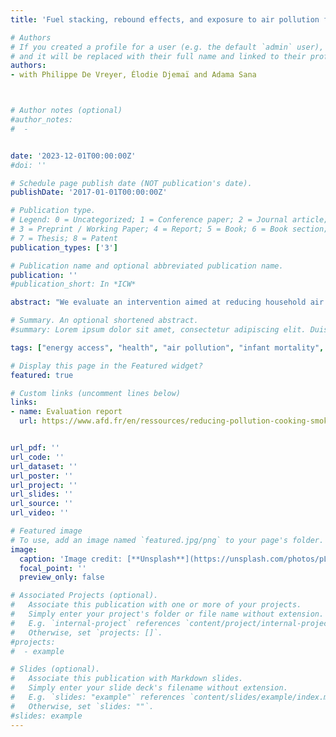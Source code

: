 ```yaml
---
title: 'Fuel stacking, rebound effects, and exposure to air pollution following the adoption of cleaner cooking technologies'

# Authors
# If you created a profile for a user (e.g. the default `admin` user), write the username (folder name) here
# and it will be replaced with their full name and linked to their profile.
authors:
- with Philippe De Vreyer, Élodie Djemaï and Adama Sana



# Author notes (optional)
#author_notes:
#  - 


date: '2023-12-01T00:00:00Z'
#doi: ''

# Schedule page publish date (NOT publication's date).
publishDate: '2017-01-01T00:00:00Z'

# Publication type.
# Legend: 0 = Uncategorized; 1 = Conference paper; 2 = Journal article;
# 3 = Preprint / Working Paper; 4 = Report; 5 = Book; 6 = Book section;
# 7 = Thesis; 8 = Patent
publication_types: ['3']

# Publication name and optional abbreviated publication name.
publication: ''
#publication_short: In *ICW*

abstract: "We evaluate an intervention aimed at reducing household air pollution in Burkina Faso by encouraging households to switch from wood or charcoal to liquefied petroleum gas (LPG) as their main cooking fuel. We randomize 805 urban households to a subsidy treatment, a credit treatment and a control group. Treated households receive an offer to purchase a gas stove from a local retailer either at a discounted price or at the market price with the option to pay in three installments. We estimate the effects of these capital costs subsidies and consumption loans on the adoption and intensity of use of LPG over a six-month period following treatment. Subsidies and access to credit increase the take-up of gas stoves by 54 and 28 percentage points respectively, suggesting both credit constraints and high price elasticity of demand. We find evidence of either selection or sunk-cost effects: higher usage rates in the credit group nearly offset the difference in take-up with the subsidy group. 6 months after the start of the interventions, 30% of the LPG stoves are in use on a given day but LPG use does not result in a decrease in the consumption of wood, the main baseline fuel. We also find no effect on cooks’ exposure to fine particulate matter."

# Summary. An optional shortened abstract.
#summary: Lorem ipsum dolor sit amet, consectetur adipiscing elit. Duis posuere tellus ac convallis placerat. Proin tincidunt magna sed ex sollicitudin condimentum.

tags: ["energy access", "health", "air pollution", "infant mortality", "cooking", "LPG", "Peru"]

# Display this page in the Featured widget?
featured: true

# Custom links (uncomment lines below)
links:
- name: Evaluation report
  url: https://www.afd.fr/en/ressources/reducing-pollution-cooking-smoke-key-lessons-redgas-randomized-study-burkina-faso


url_pdf: ''
url_code: ''
url_dataset: ''
url_poster: ''
url_project: ''
url_slides: ''
url_source: ''
url_video: ''

# Featured image
# To use, add an image named `featured.jpg/png` to your page's folder.
image:
  caption: 'Image credit: [**Unsplash**](https://unsplash.com/photos/pLCdAaMFLTE)'
  focal_point: ''
  preview_only: false

# Associated Projects (optional).
#   Associate this publication with one or more of your projects.
#   Simply enter your project's folder or file name without extension.
#   E.g. `internal-project` references `content/project/internal-project/index.md`.
#   Otherwise, set `projects: []`.
#projects:
#  - example

# Slides (optional).
#   Associate this publication with Markdown slides.
#   Simply enter your slide deck's filename without extension.
#   E.g. `slides: "example"` references `content/slides/example/index.md`.
#   Otherwise, set `slides: ""`.
#slides: example
---
```


